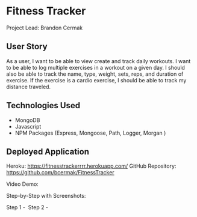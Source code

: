 # Fitness Tracker # 

<p>Project Lead: Brandon Cermak</P>

## User Story ##
As a user, I want to be able to view create and track daily workouts. I want to be able to log multiple exercises in a workout on a given day. I should also be able to track the name, type, weight, sets, reps, and duration of exercise. If the exercise is a cardio exercise, I should be able to track my distance traveled.

## Technologies Used ##
* MongoDB
* Javascript
* NPM Packages (Express, Mongoose, Path, Logger, Morgan )

## Deployed Application ##

Heroku: https://fitnesstrackerrrr.herokuapp.com/
GitHub Repository: https://github.com/bcermak/FitnessTracker

Video Demo:

Step-by-Step with Screenshots:

Step 1 -
<img src = "" alt = "">
Step 2 -
<img src = "" alt = "">



